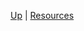 <!-- Resources wrappings  sidebar.md -->
[Up](/climateeconomics/sos_wrapping/) | [Resources](/climateeconomics/sos_wrapping/sos_wrapping_resources/)
